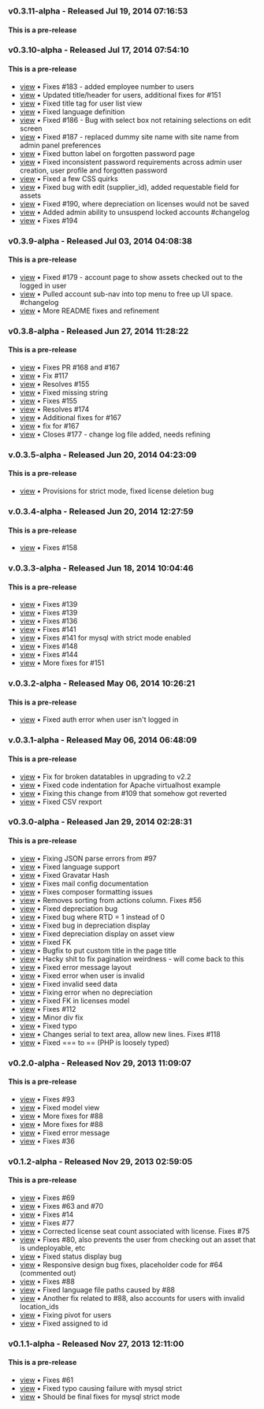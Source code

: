 

###  v0.3.11-alpha - Released Jul 19, 2014 07:16:53
#### This is a pre-release 


###  v0.3.10-alpha - Released Jul 17, 2014 07:54:10
#### This is a pre-release 
* <a href="http://github.com/snipe/snipe-it/commit/89a8f3c277d2482b2cd04c4c5c582c9e507770f8">view</a> &bull; Fixes #183 - added employee number to users 
* <a href="http://github.com/snipe/snipe-it/commit/a7b809cb91f49fb2c8eaecc67822fa155a0f20ce">view</a> &bull; Updated title/header for users, additional fixes for #151 
* <a href="http://github.com/snipe/snipe-it/commit/5266d9a30a9663fa80ff764b25ff71726e5c4f4c">view</a> &bull; Fixed title tag for user list view 
* <a href="http://github.com/snipe/snipe-it/commit/43485e1a51330ef585a65b469d7eb85ae7bde13a">view</a> &bull; Fixed language definition 
* <a href="http://github.com/snipe/snipe-it/commit/6b5a552d95ff6f6d5567275b50fcd487fb793820">view</a> &bull; Fixed #186 - Bug with select box not retaining selections on edit screen 
* <a href="http://github.com/snipe/snipe-it/commit/90eb883b671919ea360122c2bf44433995a12144">view</a> &bull; Fixed #187 - replaced dummy site name with site name from admin panel preferences 
* <a href="http://github.com/snipe/snipe-it/commit/f22f23f21dc11d393854849580f0c1229cec9827">view</a> &bull; Fixed button label on forgotten password page 
* <a href="http://github.com/snipe/snipe-it/commit/2b9494ed8271254f8f84e016f238d518e6109842">view</a> &bull; Fixed inconsistent password requirements across admin user creation, user profile and forgotten password 
* <a href="http://github.com/snipe/snipe-it/commit/9dc40a3a9c161267fd8c88aacc1fbf536c1ec2de">view</a> &bull; Fixed a few CSS quirks 
* <a href="http://github.com/snipe/snipe-it/commit/99003e126a8fd0ad9aaea5a550e0af5e306fc1bb">view</a> &bull; Fixed bug with edit (supplier_id), added requestable field for assets 
* <a href="http://github.com/snipe/snipe-it/commit/21251b462308f2d783b83be1a331a0faf0813d16">view</a> &bull; Fixed #190, where depreciation on licenses would not be saved 
* <a href="http://github.com/snipe/snipe-it/commit/89000440f344f766a31adc69718d7f66df235abf">view</a> &bull; Added admin ability to unsuspend locked accounts #changelog 
* <a href="http://github.com/snipe/snipe-it/commit/e203fc516fadf6218f5ce87c070d0cdba9fca188">view</a> &bull; Fixes #194 


###  v0.3.9-alpha - Released Jul 03, 2014 04:08:38
#### This is a pre-release 
* <a href="http://github.com/snipe/snipe-it/commit/2825bcb4310899e89ccbc73dfa8b59ade28018da">view</a> &bull; Fixed #179 - account page to show assets checked out to the logged in user 
* <a href="http://github.com/snipe/snipe-it/commit/c782f29f5aae752a6246be9778d418df172dd4f6">view</a> &bull; Pulled account sub-nav into top menu to free up UI space. #changelog 
* <a href="http://github.com/snipe/snipe-it/commit/fad2ec66fa9abe0b34baf16cce453a7e9fc9e4d4">view</a> &bull; More README fixes and refinement 


###  v0.3.8-alpha - Released Jun 27, 2014 11:28:22
#### This is a pre-release 
* <a href="http://github.com/snipe/snipe-it/commit/3e7a9e45d1954531bbc3b73f2ed59dd16d59c657">view</a> &bull; Fixes PR #168 and #167 
* <a href="http://github.com/snipe/snipe-it/commit/945cb3253f1349e30aafa4e7cb57bb507a2ea0cc">view</a> &bull; Fix #117 
* <a href="http://github.com/snipe/snipe-it/commit/6f42b3045e2a65cdf98ec1038284cc2ecf01fa5d">view</a> &bull; Resolves #155 
* <a href="http://github.com/snipe/snipe-it/commit/380417953b6b67a506f0cc395fd2dfb744cf26cd">view</a> &bull; Fixed missing string 
* <a href="http://github.com/snipe/snipe-it/commit/b09aec67f1ab76ff0435a2e1e49b179c3d73bc12">view</a> &bull; Fixes #155 
* <a href="http://github.com/snipe/snipe-it/commit/124acc89c4027e346daf54c62cb38b85586de870">view</a> &bull; Resolves #174 
* <a href="http://github.com/snipe/snipe-it/commit/afabd2814205fdcd83b7bf9ce9095aa367b08311">view</a> &bull; Additional fixes for #167 
* <a href="http://github.com/snipe/snipe-it/commit/a170efae2796314896d548d86b79d89d859c37d2">view</a> &bull; fix for #167 
* <a href="http://github.com/snipe/snipe-it/commit/ec9eab81bfb3b35bfe7ad06008b26f19009e6638">view</a> &bull; Closes #177 - change log file added, needs refining 


###  v.0.3.5-alpha - Released Jun 20, 2014 04:23:09
#### This is a pre-release 
* <a href="http://github.com/snipe/snipe-it/commit/d1499deecdff3c7a4235ffdfad5adbddc1a5098f">view</a> &bull; Provisions for strict mode, fixed license deletion bug 


###  v.0.3.4-alpha - Released Jun 20, 2014 12:27:59
#### This is a pre-release 
* <a href="http://github.com/snipe/snipe-it/commit/08d05b481f6366ad48fcdce72a8df53755f5dee8">view</a> &bull; Fixes #158 


###  v.0.3.3-alpha - Released Jun 18, 2014 10:04:46
#### This is a pre-release 
* <a href="http://github.com/snipe/snipe-it/commit/3518ab9f55f7992d6d4f886389d67b062a02f2d8">view</a> &bull; Fixes #139 
* <a href="http://github.com/snipe/snipe-it/commit/ad9b1fc446ab15157502fe7c52ddbda455e3ea8f">view</a> &bull; Fixes #139 
* <a href="http://github.com/snipe/snipe-it/commit/dfa5d1c64205b23c4c3d16190d1478da8aa0edbb">view</a> &bull; Fixes #136 
* <a href="http://github.com/snipe/snipe-it/commit/9714178ce1fa1e2814389e4b6b82eb596a650084">view</a> &bull; Fixes #141 
* <a href="http://github.com/snipe/snipe-it/commit/607484b29407718238571eb5269c9c27830338f7">view</a> &bull; Fixes #141 for mysql with strict mode enabled 
* <a href="http://github.com/snipe/snipe-it/commit/cbc945299e7f67f5f10dfdc6a875e5c53ac8440a">view</a> &bull; Fixes #148 
* <a href="http://github.com/snipe/snipe-it/commit/dc256583d410cb09253e30b075149c79fb4864e5">view</a> &bull; Fixes #144 
* <a href="http://github.com/snipe/snipe-it/commit/610c405aa50118163ad5d26d43e4bf6c2456f624">view</a> &bull; More fixes for #151 


###  v.0.3.2-alpha - Released May 06, 2014 10:26:21
#### This is a pre-release 
* <a href="http://github.com/snipe/snipe-it/commit/f4c5da57d0397877d90aa398267e59fcffee7b47">view</a> &bull; Fixed auth error when user isn't logged in 


###  v.0.3.1-alpha - Released May 06, 2014 06:48:09
#### This is a pre-release 
* <a href="http://github.com/snipe/snipe-it/commit/efad5db082d1461ea26556fad2f1671a49dc1480">view</a> &bull; Fix for broken datatables in upgrading to v2.2 
* <a href="http://github.com/snipe/snipe-it/commit/5690e9ce1f178486179ce6cdfb00ca417acd87dd">view</a> &bull; Fixed code indentation for Apache virtualhost example 
* <a href="http://github.com/snipe/snipe-it/commit/67aba76d3f83c5f374c05fe07d52eebd81d13278">view</a> &bull; Fixing this change from #109 that somehow got reverted 
* <a href="http://github.com/snipe/snipe-it/commit/06067fc19c0127fdcbb78541e7cdc8e77f5444ac">view</a> &bull; Fixed CSV rexport 


###  v0.3.0-alpha - Released Jan 29, 2014 02:28:31
#### This is a pre-release 
* <a href="http://github.com/snipe/snipe-it/commit/d91d75abe4df19dd6cd54705ba9967295973ced0">view</a> &bull; Fixing JSON parse errors from #97 
* <a href="http://github.com/snipe/snipe-it/commit/baab758377e117a86c3273dd1d6e03e66b02dc8b">view</a> &bull; Fixed language support 
* <a href="http://github.com/snipe/snipe-it/commit/a678ec41714f5d7f77418b5933bc112aa67eae9c">view</a> &bull; Fixed Gravatar Hash 
* <a href="http://github.com/snipe/snipe-it/commit/c08d672e4923b12972eae76d0699e6a301f911cd">view</a> &bull; Fixes mail config documentation 
* <a href="http://github.com/snipe/snipe-it/commit/fba853a6a7a2f8166265cac2e99a526fd9b88c7b">view</a> &bull; Fixes composer formatting issues 
* <a href="http://github.com/snipe/snipe-it/commit/c11510fdcac2b2de09ae9e241c846426bdf0b187">view</a> &bull; Removes sorting from actions column.  Fixes #56 
* <a href="http://github.com/snipe/snipe-it/commit/ae05f2701559a841cb8d9bc8767e6d7a56dcd93c">view</a> &bull; Fixed depreciation bug 
* <a href="http://github.com/snipe/snipe-it/commit/d591c1ea0495de091eb0f71daa8572929096c897">view</a> &bull; Fixed bug where RTD = 1 instead of 0 
* <a href="http://github.com/snipe/snipe-it/commit/e49420f62d26405b2fa0385f0ae7b3009b3beeaf">view</a> &bull; Fixed bug in depreciation display 
* <a href="http://github.com/snipe/snipe-it/commit/1dc7fd1bdf8852fed6d886938f632c8ea69d4798">view</a> &bull; Fixed depreciation display on asset view 
* <a href="http://github.com/snipe/snipe-it/commit/211a527ae176df667f6f8fbc95901c53a368d8e2">view</a> &bull; Fixed FK 
* <a href="http://github.com/snipe/snipe-it/commit/aaebaa8d36158aafc61988a6370239e85f2e75e5">view</a> &bull; Bugfix to put custom title in the page title 
* <a href="http://github.com/snipe/snipe-it/commit/194150bbf0493512018390d011e8d88d144e9763">view</a> &bull; Hacky shit to fix pagination weirdness - will come back to this 
* <a href="http://github.com/snipe/snipe-it/commit/5fb649b59e76aa9db6e433ad8c9fc75b4b8d5fc2">view</a> &bull; Fixed error message layout 
* <a href="http://github.com/snipe/snipe-it/commit/7bc9a53b133895206a3df230baca50d3879abbe5">view</a> &bull; Fixed error when user is invalid 
* <a href="http://github.com/snipe/snipe-it/commit/82de635a75aba376209b741ce1ed4497b91e65e0">view</a> &bull; Fixed invalid seed data 
* <a href="http://github.com/snipe/snipe-it/commit/b697c77cd85416ca502ec3bb28c990099c7faae3">view</a> &bull; Fixing error when no depreciation 
* <a href="http://github.com/snipe/snipe-it/commit/432f44118f46381bdaa44daf61dfa35677aba0ee">view</a> &bull; Fixed FK in licenses model 
* <a href="http://github.com/snipe/snipe-it/commit/4468cbd096e9990300240205baf7139eafbc423c">view</a> &bull; Fixes #112 
* <a href="http://github.com/snipe/snipe-it/commit/cd62be0de03da071f344c8f66730cbc9e1475fb7">view</a> &bull; Minor div fix 
* <a href="http://github.com/snipe/snipe-it/commit/9c369d72e1e7e29f3c205586c916b2f42b250047">view</a> &bull; Fixed typo 
* <a href="http://github.com/snipe/snipe-it/commit/60d94eea04d1ebb93704e6a0d20621ff18708272">view</a> &bull; Changes serial to text area, allow new lines. Fixes #118 
* <a href="http://github.com/snipe/snipe-it/commit/580590b4c0b4a2f76ef8edfe02de986267fc7395">view</a> &bull; Fixed  === to  == (PHP is loosely typed) 


###  v0.2.0-alpha - Released Nov 29, 2013 11:09:07
#### This is a pre-release 
* <a href="http://github.com/snipe/snipe-it/commit/06cbd0723e415d81ea12aa48f2c37188741b2dbc">view</a> &bull; Fixes #93 
* <a href="http://github.com/snipe/snipe-it/commit/e305099b45401c871f16fec23c200080830fcd5d">view</a> &bull; Fixed model view 
* <a href="http://github.com/snipe/snipe-it/commit/7003eff42ca0e0ea2b9070187c0afd8ba1a8d8b0">view</a> &bull; More fixes for #88 
* <a href="http://github.com/snipe/snipe-it/commit/567f395afaa19335671f366ce889630426f33273">view</a> &bull; More fixes for #88 
* <a href="http://github.com/snipe/snipe-it/commit/02f1977d301cd449aa806e02e8a829516d436ef7">view</a> &bull; Fixed error message 
* <a href="http://github.com/snipe/snipe-it/commit/11c657ffa4c3bdd01cd04b81d01980b2d795107c">view</a> &bull; Fixes #36 


###  v0.1.2-alpha - Released Nov 29, 2013 02:59:05
#### This is a pre-release 
* <a href="http://github.com/snipe/snipe-it/commit/b1aa67ddb72158513f0a706996c8c1f5b3609aa5">view</a> &bull; Fixes #69 
* <a href="http://github.com/snipe/snipe-it/commit/aa38d83ba6369215451d905e599492214e9f4b8b">view</a> &bull; Fixes #63 and #70 
* <a href="http://github.com/snipe/snipe-it/commit/65cd28aad3903e11879e01faba382454dec7e75c">view</a> &bull; Fixes #14 
* <a href="http://github.com/snipe/snipe-it/commit/6552401fd869fd285aef5e217438f4f055b53ab6">view</a> &bull; Fixes #77 
* <a href="http://github.com/snipe/snipe-it/commit/012a889444fa25b174a5fb2c67e89c8c5fcf09aa">view</a> &bull; Corrected license seat count associated with license. Fixes #75 
* <a href="http://github.com/snipe/snipe-it/commit/9e189aa309750c221c27352f35e2ca1f5fab9173">view</a> &bull; Fixes #80, also prevents the user from checking out an asset that is undeployable, etc 
* <a href="http://github.com/snipe/snipe-it/commit/8680d98bc36bffa08f87020300b315d26be09928">view</a> &bull; Fixed status display bug 
* <a href="http://github.com/snipe/snipe-it/commit/4fcdf72ab6505625f244a6e6ee8683204fb81ccd">view</a> &bull; Responsive design bug fixes, placeholder code for #64 (commented out) 
* <a href="http://github.com/snipe/snipe-it/commit/d9a37f38228d55bb6265efc626e3ab7919013362">view</a> &bull; Fixes #88 
* <a href="http://github.com/snipe/snipe-it/commit/5858bfb99b2144fbc805ec62cc90e6aaaf019f77">view</a> &bull; Fixed language file paths caused by #88 
* <a href="http://github.com/snipe/snipe-it/commit/9f7cbc8a4f01ddf2596e831f658c9a8c321b2f46">view</a> &bull; Another fix related to #88, also accounts for users with invalid location_ids 
* <a href="http://github.com/snipe/snipe-it/commit/f0f07b578b2439a627e5e946df0849d88d8526cf">view</a> &bull; Fixing pivot for users 
* <a href="http://github.com/snipe/snipe-it/commit/9fa826b2e77ce22d25a8b3094bc825802d25be85">view</a> &bull; Fixed assigned to id 


###  v0.1.1-alpha - Released Nov 27, 2013 12:11:00
#### This is a pre-release 
* <a href="http://github.com/snipe/snipe-it/commit/1527b88fd671a20c879c9b2061ae95f3b386ba27">view</a> &bull; Fixes #61 
* <a href="http://github.com/snipe/snipe-it/commit/4c0af1eae1031c2630f6e29cc73f8a9dfac1081c">view</a> &bull; Fixed typo causing failure with mysql strict 
* <a href="http://github.com/snipe/snipe-it/commit/0e3bcfecd05a39bfea6fc7ba11cb24d9d49e6d86">view</a> &bull; Should be final fixes for mysql strict mode 
